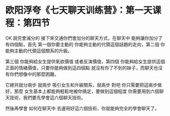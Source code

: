 # 欧阳浮夸《七天聊天训练营》：第一天课程：第四节

OK 說完會減分的 接下來交通你們會加分的聊天方式，在聊天中 能夠讓你加分了 有四個點，首先 第一個你要主動的 你能夠主動的代領這個話題的走向，第二個 你能夠主動的代領這個關系的升級。

第三個 你能夠給女生提供氧欲價值 或者反演價值，第四個 你能夠給女生提供這個正面的情緒價值，只要你能夠做到這四個點 就沒有你了不到的妹子，而聊天也沒有你們想像中的那麼困難。

它總共就分兩步 就兩步 吸引女生和升級關系，就兩步 對吧 你只需要把這兩步做好，那麼 女生基本上都能夠輕鬆地被你搞定，要做到這個程度 你需要用到六個聊天技術，我們要先學會這六個聊天技術。

然後再學會 如何在聊天中 去運用好這六個技術，你就能夠完全的學會聊天了。